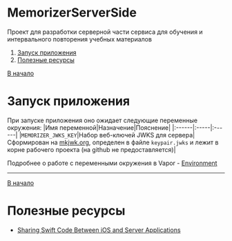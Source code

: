 # MemorizerServerSide
Проект для разработки серверной части сервиса для обучения и интервального повторения учебных материалов 

<a name="Content"></a>
1. [Запуск приложения](#Application_launch)
2. [Полезные ресурсы](#Useful_Resources)

[В начало](#Content)
# Запуск приложения <a name="Application_launch"></a> 
При запуске приложения оно ожидает следующие переменные окружения: 
|Имя переменной|Назначение|Пояснение|
|:------|:-----|:------|
|`MEMORIZER_JWKS_KEY`|Набор веб-ключей JWKS для сервера|Сформирован на [mkjwk.org](https://mkjwk.org), определен в файле `keypair.jwks` и лежит в корне рабочего проекта (на github не предоставляется)|

Подробнее о работе с переменными окружения в Vapor - [Environment](https://docs.vapor.codes/4.0/environment/)

---
[В начало](#Content)
# Полезные ресурсы <a name="Useful_Resources"></a> 
- [Sharing Swift Code Between iOS and Server Applications](https://www.raywenderlich.com/20029037-sharing-swift-code-between-ios-and-server-applications)
